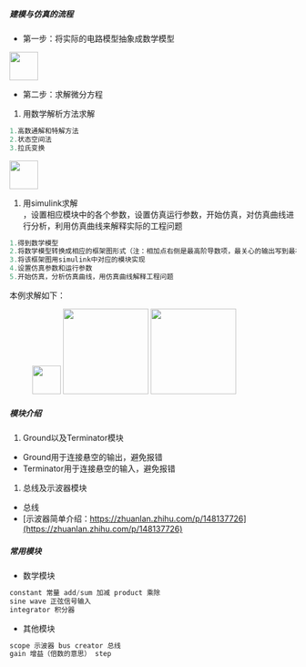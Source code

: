 ##### 建模与仿真的流程
* 第一步：将实际的电路模型抽象成数学模型
<img src="图库\屏幕截图 2023-04-23 193909.png" height=50/>

* 第二步：求解微分方程
1. 用数学解析方法求解
```c
1.高数通解和特解方法
2.状态空间法
3.拉氏变换
```
<img src="图库\屏幕截图 2023-04-23 193909.png" height=50/>

1. 用simulink求解  
，设置相应模块中的各个参数，设置仿真运行参数，开始仿真，对仿真曲线进行分析，利用仿真曲线来解释实际的工程问题
```c
1.得到数学模型
2.将数学模型转换成相应的框架图形式（注：相加点右侧是最高阶导数项，最关心的输出写到最右侧，中间是几个积分算子的形式）//和控制系统里的传递函数很相似
3.将该框架图用simulink中对应的模块实现
4.设置仿真参数和运行参数
5.开始仿真，分析仿真曲线，用仿真曲线解释工程问题
```
本例求解如下：

<figure>
<img src="图库\屏幕截图 2023-04-23 193909.png" height=50/>
<img src="图库\屏幕截图 2023-04-23 193909.png" height=150/>
<img src="图库\屏幕截图 2023-04-23 193909.png" height=150/>
</figure> 

##### 模块介绍
1. Ground以及Terminator模块
* Ground用于连接悬空的输出，避免报错
* Terminator用于连接悬空的输入，避免报错
1. 总线及示波器模块
* 总线
* [示波器简单介绍：https://zhuanlan.zhihu.com/p/148137726](https://zhuanlan.zhihu.com/p/148137726)
##### 常用模块
* 数学模块
```c
constant 常量 add/sum 加减 product 乘除
sine wave 正弦信号输入 
integrator 积分器 
```
* 其他模块
```c
scope 示波器 bus creator 总线
gain 增益（倍数的意思） step 
```
